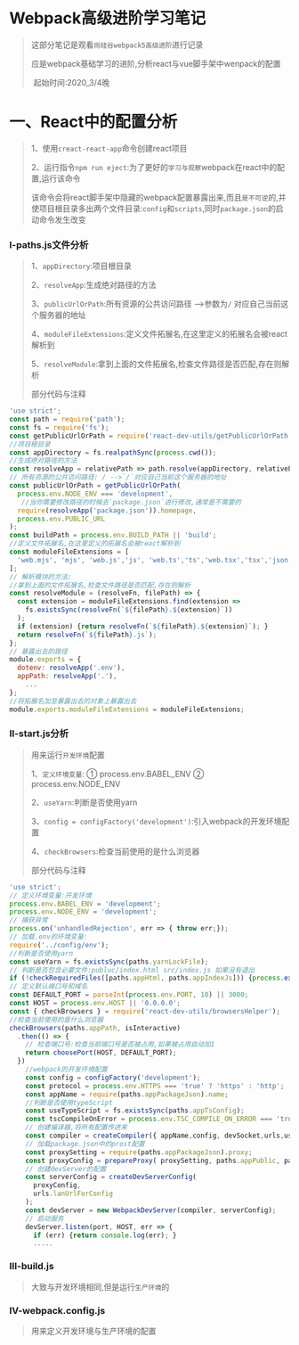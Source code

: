 # Webpack高级进阶学习笔记

>这部分笔记是观看`尚硅谷webpack5高级进阶`进行记录
>
>应是webpack基础学习的进阶,分析react与vue脚手架中wenpack的配置
>
>​																		起始时间:2020_3/4晚

# 一、React中的配置分析

>1、使用`creact-react-app`命令创建react项目
>
>2、运行指令`npm run eject`:为了更好的`学习与观察`webpack在react中的配置,运行该命令
>
>​	该命令会将react脚手架中隐藏的webpack配置暴露出来,而且`是不可逆`的,并使项目根目录多出两个文件目录:`config`和`scripts`,同时`package.json`的启动命令发生改变

### Ⅰ-paths.js文件分析

>1、`appDirectory`:项目根目录
>
>2、`resolveApp`:生成绝对路径的方法
>
>3、`publicUrlOrPath`:所有资源的公共访问路径 -->参数为`/` 对应自己当前这个服务器的地址
>
>4、`moduleFileExtensions`:定义文件拓展名,在这里定义的拓展名会被react解析到
>
>5、`resolveModule`:拿到上面的文件拓展名,检查文件路径是否匹配,存在则解析
>
>部分代码与注释

```js
'use strict';
const path = require('path');
const fs = require('fs');
const getPublicUrlOrPath = require('react-dev-utils/getPublicUrlOrPath');
//项目根目录
const appDirectory = fs.realpathSync(process.cwd());
//生成绝对路径的方法
const resolveApp = relativePath => path.resolve(appDirectory, relativePath);
// 所有资源的公共访问路径: / -->`/`对应自己当前这个服务器的地址
const publicUrlOrPath = getPublicUrlOrPath(
  process.env.NODE_ENV === 'development',
   //当你需要修改路径的时候去`package.json`进行修改,通常是不需要的
  require(resolveApp('package.json')).homepage,
  process.env.PUBLIC_URL
);
const buildPath = process.env.BUILD_PATH || 'build';
//定义文件拓展名,在这里定义的拓展名会被react解析到
const moduleFileExtensions = [
  'web.mjs', 'mjs', 'web.js','js', 'web.ts','ts','web.tsx','tsx','json','web.jsx','jsx',
];
// 解析模块的方法:
//拿到上面的文件拓展名,检查文件路径是否匹配,存在则解析
const resolveModule = (resolveFn, filePath) => {
  const extension = moduleFileExtensions.find(extension =>
    fs.existsSync(resolveFn(`${filePath}.${extension}`))
  );
  if (extension) {return resolveFn(`${filePath}.${extension}`); }
  return resolveFn(`${filePath}.js`);
};
// 暴露出去的路径
module.exports = {
  dotenv: resolveApp('.env'),
  appPath: resolveApp('.'),
	...
};
//将拓展名加至暴露出去的对象上暴露出去
module.exports.moduleFileExtensions = moduleFileExtensions;
```

### Ⅱ-start.js分析

>用来运行`开发环境`配置
>
>1、`定义环境变量`: ① process.env.BABEL_ENV ② process.env.NODE_ENV
>
>2、`useYarn`:判断是否使用yarn
>
>3、`config = configFactory('development')`:引入webpack的开发环境配置
>
>4、`checkBrowsers`:检查当前使用的是什么浏览器
>
>部分代码与注释

```js
'use strict';
// 定义环境变量:开发环境
process.env.BABEL_ENV = 'development';
process.env.NODE_ENV = 'development';
// 捕获异常
process.on('unhandledRejection', err => { throw err;});
// 加载.env的环境变量:
require('../config/env');
//判断是否使用yarn
const useYarn = fs.existsSync(paths.yarnLockFile);
// 判断是否包含必要文件:publuc/index.html src/index.js 如果没有退出
if (!checkRequiredFiles([paths.appHtml, paths.appIndexJs])) {process.exit(1);}
// 定义默认端口号和域名
const DEFAULT_PORT = parseInt(process.env.PORT, 10) || 3000;
const HOST = process.env.HOST || '0.0.0.0';
const { checkBrowsers } = require('react-dev-utils/browsersHelper');
//检查当前使用的是什么浏览器
checkBrowsers(paths.appPath, isInteractive)
  .then(() => {
    // 检查端口号:检查当前端口号是否被占用,如果被占用自动加1
    return choosePort(HOST, DEFAULT_PORT);
  })
    //webpack的开发环境配置
    const config = configFactory('development');
    const protocol = process.env.HTTPS === 'true' ? 'https' : 'http';
    const appName = require(paths.appPackageJson).name;
	//判断是否使用typeScript
    const useTypeScript = fs.existsSync(paths.appTsConfig);
    const tscCompileOnError = process.env.TSC_COMPILE_ON_ERROR === 'true';
    // 创建编译器,将所有配置传进来
    const compiler = createCompiler({ appName,config, devSocket,urls,useYarn,useTypeScript,tscCompileOnError, webpack,});
    // 加载package.json中的prost配置
    const proxySetting = require(paths.appPackageJson).proxy;
    const proxyConfig = prepareProxy( proxySetting, paths.appPublic, paths.publicUrlOrPath );
    // 创建devServer的配置
    const serverConfig = createDevServerConfig(
      proxyConfig,
      urls.lanUrlForConfig
    );
    const devServer = new WebpackDevServer(compiler, serverConfig);
    // 启动服务
    devServer.listen(port, HOST, err => {
      if (err) {return console.log(err); }
      .....
```

### Ⅲ-build.js

> 大致与开发环境相同,但是运行`生产环境`的

### Ⅳ-webpack.config.js

>用来定义开发环境与生产环境的配置
>
>